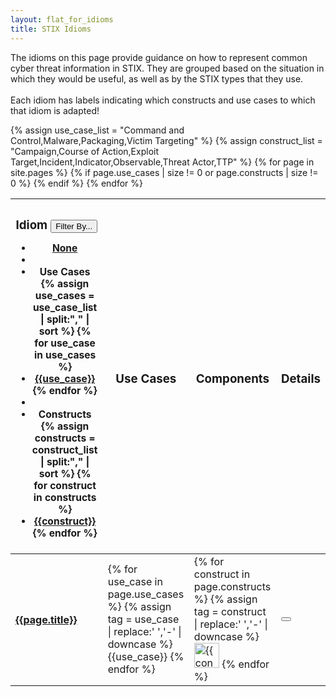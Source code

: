 ```yaml
---
layout: flat_for_idioms
title: STIX Idioms
---
```


<link href="/css/idioms.css" rel="stylesheet"/>

The idioms on this page provide guidance on how to represent common cyber threat
information in STIX. They are grouped based on the situation in which they would
be useful, as well as by the STIX types that they use.  
<br/>
<span class="alert alert-info">
  Each idiom has labels indicating which constructs and use cases to which that idiom is adapted!
</span>

<div class="row">
  <div class="col-md-12">
    {% assign use_case_list = "Command and Control,Malware,Packaging,Victim Targeting" %}
    {% assign construct_list = "Campaign,Course of Action,Exploit Target,Incident,Indicator,Observable,Threat Actor,TTP" %}
    <table id="idiom-table" class="table table-striped">
      <thead>
        <tr>
          <th>
            <h3>Idiom
              <small class="dropdown">
                <button class="btn btn-info dropdown-toggle" type="button" id="filterMenu" data-toggle="dropdown">
                  Filter By... <span class="caret"></span>
                </button>
                <ul id="tag-filterer" class="dropdown-menu" role="menu" aria-labelledby="filterMenu">
                  <li role="presentation"><a class="tag-filter" role="menuitem" tabindex="-1" href="#">None</a></li>
                  <li role="presentation" class="divider"></li>
                  <li role="presentation" class="dropdown-header">Use Cases</li>
                  {% assign use_cases = use_case_list | split:"," | sort %}
                  {% for use_case in use_cases %}
                    <li role="presentation"><a class="tag-filter" role="menuitem" tabindex="-1" href="#">{{use_case}}</a></li>
                  {% endfor %}
                  <li role="presentation" class="divider"></li>
                  <li role="presentation" class="dropdown-header">Constructs</li>
                  {% assign constructs = construct_list | split:"," | sort %}
                  {% for construct in constructs %}
                    <li role="presentation"><a class="tag-filter" role="menuitem" tabindex="-1" href="#">{{construct}}</a></li>
                  {% endfor %}
                </ul>
              </small>
            </h3>
          </th>
          <th>
            <h3>Use Cases</h3>
          </th>
          <th>
            <h3>Components</h3>
          </th>
          <th>
            <h3>Details</h3>
          </th>
        </tr>
      </thead>
      <tbody>
        {% for page in site.pages %}
          {% if page.use_cases | size != 0  or page.constructs | size != 0 %}
            <tr>
              <td>
                <h4>
                  <a href='{{page.url}}'>{{page.title}}</a>
                </h4>
              </td>
              <td>
                <span class="tag-labels-container">
                  {% for use_case in page.use_cases %}
                    {% assign tag = use_case | replace:' ','-' | downcase %}
                    <span data-tag="{{use_case}}" class="label label-{{tag}}">
                      {{use_case}}
                    </span>
                  {% endfor %}
                </span>
              </td>
              <td>
                {% for construct in page.constructs %}
                {% assign tag = construct | replace:' ','-' | downcase %}
                <span class="idiom-construct" data-tag="{{construct}}" data-toggle="tooltip"
                    data-placement="top" title="{{construct}}">
                  <img src="/images/{{construct}}.png" width="40px" alt="{{construct}} Icon" />
                </span>
                {% endfor %}
              </td>
              <td>
                <button class="btn btn-info" data-toggle="popover" data-placement="left" data-trigger="hover" title="{{page.title}}" data-content="{{page.summary | escape}}">
                  <span class="glyphicon glyphicon-question-sign"><span>
                </button>
              </td>
            </tr>
          {% endif %}
        {% endfor %}
      </tbody>
    </table>
  </div>
</div>
